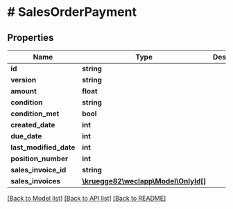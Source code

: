 # # SalesOrderPayment

## Properties

Name | Type | Description | Notes
------------ | ------------- | ------------- | -------------
**id** | **string** |  | [optional]
**version** | **string** |  | [optional]
**amount** | **float** |  | [optional]
**condition** | **string** |  | [optional]
**condition_met** | **bool** |  | [optional]
**created_date** | **int** |  | [optional]
**due_date** | **int** |  | [optional]
**last_modified_date** | **int** |  | [optional]
**position_number** | **int** |  | [optional]
**sales_invoice_id** | **string** |  | [optional]
**sales_invoices** | [**\kruegge82\weclapp\Model\OnlyId[]**](OnlyId.md) |  | [optional]

[[Back to Model list]](../../README.md#models) [[Back to API list]](../../README.md#endpoints) [[Back to README]](../../README.md)
